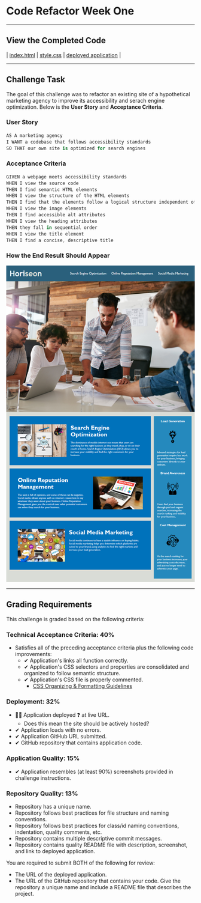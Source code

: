# Code Refactor Week One

---

## View the Completed Code

| [index.html](./index.html) | [style.css](./assets/css/style.css) | [deployed application](https://scottrohrig.github.io/week-01-challenge/) |

---

## Challenge Task

The goal of this challenge was to refactor an existing site of a hypothetical marketing agency to improve its accessibility and serach engine optimization. Below is the __User Story__ and __Acceptance Criteria__.

### User Story

```swift
AS A marketing agency
I WANT a codebase that follows accessibility standards
SO THAT our own site is optimized for search engines
```

### Acceptance Criteria

```swift
GIVEN a webpage meets accessibility standards
WHEN I view the source code
THEN I find semantic HTML elements
WHEN I view the structure of the HTML elements
THEN I find that the elements follow a logical structure independent of styling and positioning
WHEN I view the image elements
THEN I find accessible alt attributes
WHEN I view the heading attributes
THEN they fall in sequential order
WHEN I view the title element
THEN I find a concise, descriptive title
```

### How the End Result Should Appear

<p align="center">
  <img src="./01-html-css-git-homework-demo.png" />
</p>
<!-- ![img](./01-html-css-git-homework-demo.png) -->

---

<h2 id="grading-requirements">Grading Requirements</h2>
<p>This challenge is graded based on the following criteria: </p>
<h3 id="technical-acceptance-criteria-40">Technical Acceptance Criteria: 40%</h3>

- Satisfies all of the preceding acceptance criteria plus the following code improvements:
    - ✔ Application's links all function correctly.
    - ✔ Application's CSS selectors and properties are consolidated and organized to follow semantic structure.
    - ✔ Application's CSS file is properly commented.
      - [CSS Organizing & Formatting Guidelines](https://developer.mozilla.org/en-US/docs/Learn/CSS/Building_blocks/Organizing)

<h3 id="deployment-32">Deployment: 32%</h3>

- 🙋‍♂️ Application deployed ❓ at live URL.
  - Does this mean the site should be actively hosted? 
- ✔ Application loads with no errors.
- ✔ Application GitHub URL submitted.
- ✔ GitHub repository that contains application code.

<h3 id="application-quality-15">Application Quality: 15%</h3>

- ✔ Application resembles (at least 90%) screenshots provided in challenge instructions.

<h3 id="repository-quality-13">Repository Quality: 13%</h3>

- Repository has a unique name.
- Repository follows best practices for file structure and naming conventions.
- Repository follows best practices for class/id naming conventions, indentation, quality comments, etc.
- Repository contains multiple descriptive commit messages.
- Repository contains quality README file with description, screenshot, and link to deployed application.


You are required to submit BOTH of the following for review:

- The URL of the deployed application.
- The URL of the GitHub repository that contains your code. Give the repository a unique name and include a README file that describes the project.
